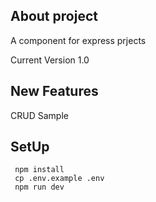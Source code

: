 ## About project

A component for express prjects

Current Version 1.0

## New Features

CRUD Sample

## SetUp

```
 npm install
 cp .env.example .env
 npm run dev

```


